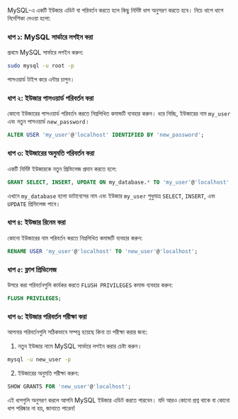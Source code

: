MySQL-এ একটি ইউজার এডিট বা পরিবর্তন করতে হলে কিছু নির্দিষ্ট ধাপ অনুসরণ করতে হবে। নিচে ধাপে ধাপে নির্দেশিকা দেওয়া হলো:

### ধাপ ১: MySQL সার্ভারে লগইন করা

প্রথমে MySQL সার্ভারে লগইন করুন:

```bash
sudo mysql -u root -p
```

পাসওয়ার্ড টাইপ করে এন্টার চাপুন।

### ধাপ ২: ইউজার পাসওয়ার্ড পরিবর্তন করা

কোনো ইউজারের পাসওয়ার্ড পরিবর্তন করতে নিম্নলিখিত কমান্ডটি ব্যবহার করুন। ধরে নিচ্ছি, ইউজারের নাম `my_user` এবং নতুন পাসওয়ার্ড `new_password`।

```sql
ALTER USER 'my_user'@'localhost' IDENTIFIED BY 'new_password';
```

### ধাপ ৩: ইউজারের অনুমতি পরিবর্তন করা

একটি নির্দিষ্ট ইউজারকে নতুন প্রিভিলেজ প্রদান করতে হলে:

```sql
GRANT SELECT, INSERT, UPDATE ON my_database.* TO 'my_user'@'localhost';
```

এখানে `my_database` হলো ডাটাবেসের নাম এবং ইউজার `my_user` শুধুমাত্র `SELECT`, `INSERT`, এবং `UPDATE` প্রিভিলেজ পাবে।

### ধাপ ৪: ইউজার রিনেম করা

কোনো ইউজারের নাম পরিবর্তন করতে নিম্নলিখিত কমান্ডটি ব্যবহার করুন:

```sql
RENAME USER 'my_user'@'localhost' TO 'new_user'@'localhost';
```

### ধাপ ৫: ফ্লাশ প্রিভিলেজ

উপরে করা পরিবর্তনগুলি কার্যকর করতে `FLUSH PRIVILEGES` কমান্ড ব্যবহার করুন:

```sql
FLUSH PRIVILEGES;
```

### ধাপ ৬: ইউজার পরিবর্তন পরীক্ষা করা

আপনার পরিবর্তনগুলি সঠিকভাবে সম্পন্ন হয়েছে কিনা তা পরীক্ষা করার জন্য:

1. নতুন ইউজার নামে MySQL সার্ভারে লগইন করার চেষ্টা করুন।

```bash
mysql -u new_user -p
```

2. ইউজারের অনুমতি পরীক্ষা করুন:

```sql
SHOW GRANTS FOR 'new_user'@'localhost';
```

এই ধাপগুলি অনুসরণ করলে আপনি MySQL ইউজার এডিট করতে পারবেন। যদি আরও কোনো প্রশ্ন থাকে বা কোনো ধাপ পরিষ্কার না হয়, জানাতে পারেন!
